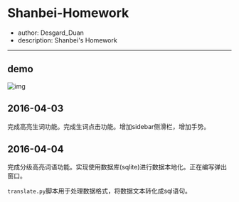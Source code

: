 # Shanbei-Homework

+ author: Desgard_Duan
+ description: Shanbei's Homework

---

## demo

![img](http://image17-c.poco.cn/mypoco/myphoto/20160405/12/17889754020160405120522062.gif?369x663_110)

## 2016-04-03

完成高亮生词功能。完成生词点击功能。增加sidebar侧滑栏，增加手势。

## 2016-04-04

完成分级高亮词语功能。实现使用数据库(sqlite)进行数据本地化。正在编写弹出窗口。

`translate.py`脚本用于处理数据格式，将数据文本转化成sql语句。